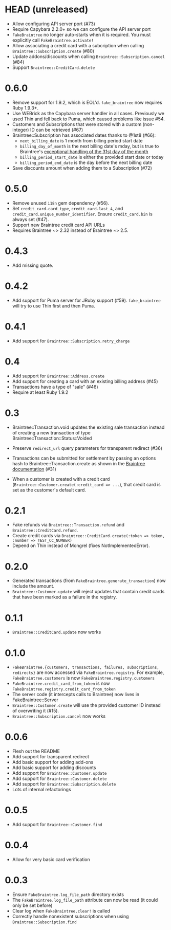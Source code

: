 # HEAD (unreleased)

* Allow configuring API server port (#73)
* Require Capybara 2.2.0+ so we can configure the API server port
* `FakeBraintree` no longer auto-starts when it is required. You must explicitly
  call `FakeBraintree.activate!`
* Allow associating a credit card with a subcription when calling
  `Braintree::Subscription.create` (#80)
* Update addons/discounts when calling `Braintree::Subscription.cancel` (#84)
* Support `Braintree::CreditCard.delete`

# 0.6.0

* Remove support for 1.9.2, which is EOL'd. `fake_braintree` now requires
  Ruby 1.9.3+.
* Use WEBrick as the Capybara server handler in all cases. Previously we used
  Thin and fell back to Puma, which caused problems like issue #54.
* Customers and Subscriptions that were stored with a custom (non-integer) ID
  can be retrieved (#67)
* Braintree::Subscription has associated dates thanks to @1st8 (#66):
  - `next_billing_date` is 1 month from billing period start date
  - `billing_day_of_month` is the next billing date's mday, but is true to
    Braintree's [exceptional handling of the 31st day of the
    month](https://www.braintreepayments.com/docs/ruby/subscriptions/details#attributes_that_need_a_bit_more_explaining)
  - `billing_period_start_date` is either the provided start date or today
  - `billing_period_end_date` is the day before the next billing date
* Save discounts amount when adding them to a Subscription (#72)

# 0.5.0

* Remove unused `i18n` gem dependency (#56).
* Set `credit_card.card_type`, `credit_card.last_4`, and
  `credit_card.unique_number_identifier`. Ensure `credit_card.bin` is always
  set (#47).
* Support new Braintree credit card API URLs
* Requires Braintree ~> 2.32 instead of Braintree ~> 2.5.

# 0.4.3

* Add missing quote.

# 0.4.2

* Add support for Puma server for JRuby support (#59). `fake_braintree` will
  try to use Thin first and then Puma.

# 0.4.1

* Add support for `Braintree::Subscription.retry_charge`

# 0.4

* Add support for `Braintree::Address.create`
* Add support for creating a card with an existing billing address (#45)
* Transactions have a type of "sale" (#46)
* Require at least Ruby 1.9.2

# 0.3

* Braintree::Transaction.void updates the existing sale transaction instead of
  creating a new transaction of type Braintree::Transaction::Status::Voided

* Preserve `redirect_url` query parameters for transparent redirect (#36)

* Transactions can be submitted for settlement by passing an options hash to
  Braintree::Transaction.create as shown in the [Braintree documentation](https://www.braintreepayments.com/docs/ruby/transactions/create#full_example) (#31)

* When a customer is created with a credit card
  (`Braintree::Customer.create(:credit_card => ...`), that credit card is set as
  the customer's default card.

# 0.2.1
* Fake refunds via `Braintree::Transaction.refund` and
  `Braintree::CreditCard.refund`.
* Create credit cards via `Braintree::CreditCard.create(:token => token,
  :number => TEST_CC_NUMBER)`
* Depend on Thin instead of Mongrel (fixes NotImplementedError).

# 0.2.0
* Generated transactions (from `FakeBraintree.generate_transaction`) now include
  the amount.
* `Braintree::Customer.update` will reject updates that contain credit cards that
  have been marked as a failure in the registry.

# 0.1.1
* `Braintree::CreditCard.update` now works

# 0.1.0
* `FakeBraintree.{customers, transactions, failures, subscriptions, redirects}`
  are now accessed via `FakeBraintree.registry`. For example,
  `FakeBraintree.customers` is now `FakeBraintree.registry.customers`
* `FakeBraintree.credit_card_from_token` is now `FakeBraintree.registry.credit_card_from_token`
* The server code (it intercepts calls to Braintree) now lives in FakeBraintree::Server
* `Braintree::Customer.create` will use the provided customer ID instead of
  overwriting it (#15).
* `Braintree::Subscription.cancel` now works

# 0.0.6
* Flesh out the README
* Add support for transparent redirect
* Add basic support for adding add-ons
* Add basic support for adding discounts
* Add support for `Braintree::Customer.update`
* Add support for `Braintree::Customer.delete`
* Add support for `Braintree::Subscription.delete`
* Lots of internal refactorings

# 0.0.5
* Add support for `Braintree::Customer.find`

# 0.0.4
* Allow for very basic card verification

# 0.0.3
* Ensure `FakeBraintree.log_file_path` directory exists
* The `FakeBraintree.log_file_path` attribute can now be read (it could only be set before)
* Clear log when `FakeBraintree.clear!` is called
* Correctly handle nonexistent subscriptions when using
  `Braintree::Subscription.find`
